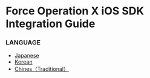 # Force Operation X iOS SDK Integration Guide

### LANGUAGE
* [Japanese](./lang/ja/README.md)
* [Korean](./lang/ko/README.md)
* [Chines（Traditional）](./lang/zh-tw/README.md)

